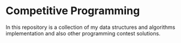 # Competitive Programming
In this repository is a collection of my data structures and algorithms implementation 
and also other programming contest solutions.
